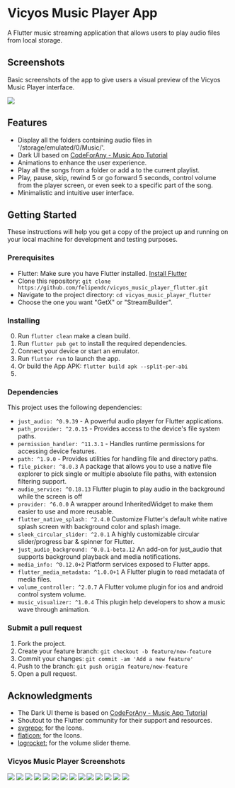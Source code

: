 # Vicyos Music Player App

A Flutter music streaming application that allows users to play audio files from local storage.

## Screenshots

Basic screenshots of the app to give users a visual preview of the Vicyos Music Player interface.


<img src="https://github.com/felipendc/vicyos_music_player_flutter/blob/main/SCREENSHOTS_DEMO/main_demo.png">


## Features

- Display all the folders containing audio files in '/storage/emulated/0/Music/'.
- Dark UI based on [CodeForAny - Music App Tutorial](https://youtube.com/playlist?list=PLzcRC7PA0xWRXGSJZOyD5_SXyGIRt6VFr)
- Animations to enhance the user experience.
- Play all the songs from a folder or add a to the current playlist.
- Play, pause, skip, rewind 5 or go forward 5 seconds, control volume from the player screen, or even seek to a specific part of the song.
- Minimalistic and intuitive user interface.

## Getting Started

These instructions will help you get a copy of the project up and running on your local machine for development and testing purposes.

### Prerequisites

- Flutter: Make sure you have Flutter installed. [Install Flutter](https://flutter.dev/docs/get-started/install)
- Clone this repository: `git clone https://github.com/felipendc/vicyos_music_player_flutter.git`
- Navigate to the project directory: `cd vicyos_music_player_flutter`
- Choose the one you want "GetX" or "StreamBuilder".

### Installing

0. Run `flutter clean` make a clean build.
1. Run `flutter pub get` to install the required dependencies.
2. Connect your device or start an emulator.
3. Run `flutter run` to launch the app.
4. Or build the App APK: `flutter build apk --split-per-abi`
5. 
### Dependencies

This project uses the following dependencies:

- `just_audio: ^0.9.39` - A powerful audio player for Flutter applications.
- `path_provider: ^2.0.15` - Provides access to the device's file system paths.
- `permission_handler: ^11.3.1` - Handles runtime permissions for accessing device features.
- `path: ^1.9.0` - Provides utilities for handling file and directory paths.
- `file_picker: ^8.0.3` A package that allows you to use a native file explorer to pick single or multiple absolute file paths, with extension filtering support.
- `audio_service: ^0.18.13` Flutter plugin to play audio in the background while the screen is off
- `provider: ^6.0.0` A wrapper around InheritedWidget to make them easier to use and more reusable.
- `flutter_native_splash: ^2.4.0` Customize Flutter's default white native splash screen with background color and splash image.
- `sleek_circular_slider: ^2.0.1` A highly customizable circular slider/progress bar & spinner for Flutter.
- `just_audio_background: ^0.0.1-beta.12` An add-on for just_audio that supports background playback and media notifications.
- `media_info: ^0.12.0+2` Platform services exposed to Flutter apps.
- `flutter_media_metadata: ^1.0.0+1` A Flutter plugin to read metadata of media files.
- `volume_controller: ^2.0.7` A Flutter volume plugin for ios and android control system volume.
- `music_visualizer: ^1.0.4` This plugin help developers to show a music wave through animation.


### Submit a pull request
1. Fork the project.
2. Create your feature branch: `git checkout -b feature/new-feature`
3. Commit your changes: `git commit -am 'Add a new feature'`
4. Push to the branch: `git push origin feature/new-feature`
5. Open a pull request.



## Acknowledgments

- The Dark UI theme is based on [CodeForAny - Music App Tutorial](https://youtube.com/playlist?list=PLzcRC7PA0xWRXGSJZOyD5_SXyGIRt6VFr)
- Shoutout to the Flutter community for their support and resources.
- [svgrepo:](https://www.svgrepo.com/) for the Icons. 
- [flaticon:](https://www.flaticon.com/) for the Icons. 
- [logrocket:](https://blog.logrocket.com/flutter-slider-widgets-deep-dive-with-examples/) for the volume slider theme.

### Vicyos Music Player Screenshots 

<img src="https://github.com/felipendc/vicyos_music_player_flutter/blob/main/SCREENSHOTS_DEMO/main_demo.png">
<img src="https://github.com/felipendc/vicyos_music_player_flutter/blob/main/SCREENSHOTS_DEMO/Screenshot_2024-07-18-18-53-59-381_com.example.vicyos_app.jpg">
<img src="https://github.com/felipendc/vicyos_music_player_flutter/blob/main/SCREENSHOTS_DEMO/Screenshot_2024-07-18-18-54-04-737_com.example.vicyos_app.jpg">
<img src="https://github.com/felipendc/vicyos_music_player_flutter/blob/main/SCREENSHOTS_DEMO/Screenshot_2024-07-18-18-54-07-827_com.example.vicyos_app.jpg">
<img src="https://github.com/felipendc/vicyos_music_player_flutter/blob/main/SCREENSHOTS_DEMO/Screenshot_2024-07-18-18-54-13-499_com.example.vicyos_app.jpg">
<img src="https://github.com/felipendc/vicyos_music_player_flutter/blob/main/SCREENSHOTS_DEMO/Screenshot_2024-07-18-18-54-16-875_com.example.vicyos_app.jpg">
<img src="https://github.com/felipendc/vicyos_music_player_flutter/blob/main/SCREENSHOTS_DEMO/Screenshot_2024-07-18-18-54-50-199_com.example.vicyos_app.jpg">
<img src="https://github.com/felipendc/vicyos_music_player_flutter/blob/main/SCREENSHOTS_DEMO/Screenshot_2024-07-18-18-54-53-869_com.example.vicyos_app.jpg">
<img src="https://github.com/felipendc/vicyos_music_player_flutter/blob/main/SCREENSHOTS_DEMO/Screenshot_2024-07-18-18-55-01-343_com.example.vicyos_app.jpg">
<img src="https://github.com/felipendc/vicyos_music_player_flutter/blob/main/SCREENSHOTS_DEMO/Screenshot_2024-07-18-18-55-06-579_com.example.vicyos_app.jpg">
<img src="https://github.com/felipendc/vicyos_music_player_flutter/blob/main/SCREENSHOTS_DEMO/Screenshot_2024-07-18-18-55-19-363_com.example.vicyos_app.jpg">
<img src="https://github.com/felipendc/vicyos_music_player_flutter/blob/main/SCREENSHOTS_DEMO/Screenshot_2024-07-18-20-45-59-800_com.miui.powerkeeper.jpg">
<img src="https://github.com/felipendc/vicyos_music_player_flutter/blob/main/SCREENSHOTS_DEMO/Screenshot_2024-07-18-20-46-26-634_com.miui.securitycenter.jpg">
<img src="https://github.com/felipendc/vicyos_music_player_flutter/blob/main/SCREENSHOTS_DEMO/Screenshot_2024-07-18-20-46-43-062_com.lbe.security.miui.jpg">
